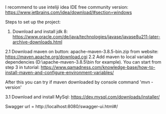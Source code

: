 I recommend to use inteliji idea IDE free community version:
https://www.jetbrains.com/idea/download/#section=windows

Steps to set up the project:

1. Download and install jdk 8:
   https://www.oracle.com/de/java/technologies/javase/javase8u211-later-archive-downloads.html

2.1 Download maven on button: apache-maven-3.8.5-bin.zip from website:
https://maven.apache.org/download.cgi
2.2 Add maven to local variable dependencies (D:\apache-maven-3.8.5\bin for example).
You can start from step 3 in tutorial:
https://www.qamadness.com/knowledge-base/how-to-install-maven-and-configure-environment-variables/

After this you can try if maven downloaded by console command 'mvn -version'

3.1 Download and install MySql:
https://dev.mysql.com/downloads/installer/

Swagger url = http://localhost:8080/swagger-ui.html#/